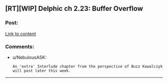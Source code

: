 ## [RT][WIP] Delphic ch 2.23: Buffer Overflow

### Post:

[Link to content]()

### Comments:

- u/NebulousASK:
  ```
  An 'extra' Interlude chapter from the perspective of Buzz Kowalczyk will post later this week.
  ```

---


